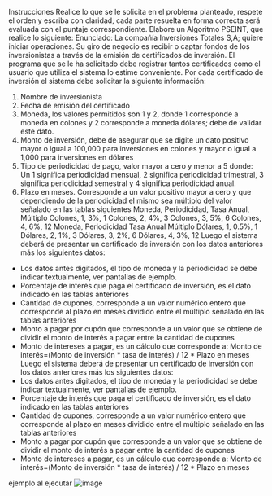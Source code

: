 Instrucciones
Realice lo que se le solicita en el problema planteado, respete el orden y
escriba con claridad, cada parte resuelta en forma correcta será evaluada con
el puntaje correspondiente.
Elabore un Algoritmo PSEINT, que realice lo siguiente:
Enunciado:
La compañía Inversiones Totales S,A; quiere iniciar operaciones. Su giro de
negocio es recibir o captar fondos de los inversionistas a través de la emisión
de certificados de inversión.
El programa que se le ha solicitado debe registrar tantos certificados como el
usuario que utiliza el sistema lo estime conveniente.
Por cada certificado de inversión el sistema debe solicitar la siguiente
información:
1. Nombre de inversionista
2. Fecha de emisión del certificado
3. Moneda, los valores permitidos son 1 y 2, donde 1 corresponde a
moneda en colones y 2 corresponde a moneda dólares; debe de validar
este dato.
4. Monto de inversión, debe de asegurar que se digite un dato positivo
mayor o igual a 100,000 para inversiones en colones y mayor o igual a
1,000 para inversiones en dólares
5. Tipo de periodicidad de pago, valor mayor a cero y menor a 5 donde:
Un 1 significa periodicidad mensual, 2 significa periodicidad trimestral,
3 significa periodicidad semestral y 4 significa periodicidad anual.
6. Plazo en meses. Corresponde a un valor positivo mayor a cero y que
dependiendo de la periodicidad el mismo sea múltiplo del valor señalado
en las tablas siguientes
Moneda, Periodicidad, Tasa Anual, Múltiplo
Colones, 1, 3%, 1
Colones, 2, 4%, 3
Colones, 3, 5%, 6
Colones, 4, 6%, 12
Moneda, Periodicidad Tasa Anual Múltiplo
Dólares, 1, 0.5%, 1
Dólares, 2, 1%, 3
Dólares, 3, 2%, 6
Dólares, 4, 3%, 12
Luego el sistema deberá de presentar un certificado de inversión con los
datos anteriores más los siguientes datos:
- Los datos antes digitados, el tipo de moneda y la periodicidad
se debe indicar textualmente, ver pantallas de ejemplo.
- Porcentaje de interés que paga el certificado de inversión, es el
dato indicado en las tablas anteriores
- Cantidad de cupones, corresponde a un valor numérico entero
que corresponde al plazo en meses dividido entre el múltiplo
señalado en las tablas anteriores
- Monto a pagar por cupón que corresponde a un valor que se
obtiene de dividir el monto de interés a pagar entre la cantidad de
cupones
- Monto de intereses a pagar, es un cálculo que corresponde a:
Monto de interés=(Monto de inversión * tasa de interés) / 12 *
Plazo en meses
Luego el sistema deberá de presentar un certificado de inversión con los
datos anteriores más los siguientes datos:
- Los datos antes digitados, el tipo de moneda y la periodicidad
se debe indicar textualmente, ver pantallas de ejemplo.
- Porcentaje de interés que paga el certificado de inversión, es el
dato indicado en las tablas anteriores
- Cantidad de cupones, corresponde a un valor numérico entero
que corresponde al plazo en meses dividido entre el múltiplo
señalado en las tablas anteriores
- Monto a pagar por cupón que corresponde a un valor que se
obtiene de dividir el monto de interés a pagar entre la cantidad de
cupones
- Monto de intereses a pagar, es un cálculo que corresponde a:
Monto de interés=(Monto de inversión * tasa de interés) / 12 *
Plazo en meses

ejemplo al ejecutar
![image](https://github.com/Jorgechm97/AlgoritmoPseInt_Certificado_Bancario/assets/167147775/445f7c4f-4efe-42d8-89b6-57ec604a25e4)

